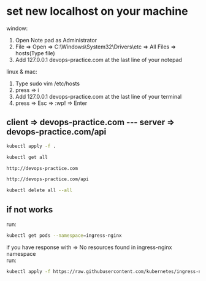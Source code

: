 # set new localhost on your machine

window:
</br>

1. Open Note pad as Administrator
2. File => Open => C:\Windows\System32\Drivers\etc => All Files => hosts(Type file)
3. Add 127.0.0.1 devops-practice.com at the last line of your notepad

linux & mac:
</br>

1. Type sudo vim /etc/hosts
2. press => i
3. Add 127.0.0.1 devops-practice.com at the last line of your terminal
4. press => Esc => :wp! => Enter

## client => devops-practice.com --- server => devops-practice.com/api

```sh
kubectl apply -f .

kubectl get all

http://devops-practice.com

http://devops-practice.com/api

kubectl delete all --all
```

## if not works

run:

```sh
kubectl get pods --namespace=ingress-nginx
```

if you have response with => No resources found in ingress-nginx namespace
</br>
run:

```sh
kubectl apply -f https://raw.githubusercontent.com/kubernetes/ingress-nginx/controller-v1.1.0/deploy/static/provider/cloud/deploy.yaml
```
